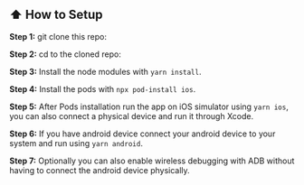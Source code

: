 ## :arrow_up: How to Setup

**Step 1:** git clone this repo:

**Step 2:** cd to the cloned repo:

**Step 3:** Install the node modules with `yarn install`.

**Step 4:** Install the pods with `npx pod-install ios`.

**Step 5:** After Pods installation run the app on iOS simulator using `yarn ios`, you can also connect a physical device and run it through Xcode.

**Step 6:** If you have android device connect your android device to your system and run using `yarn android`.

**Step 7:** Optionally you can also enable wireless debugging with ADB without having to connect the android device physically.
